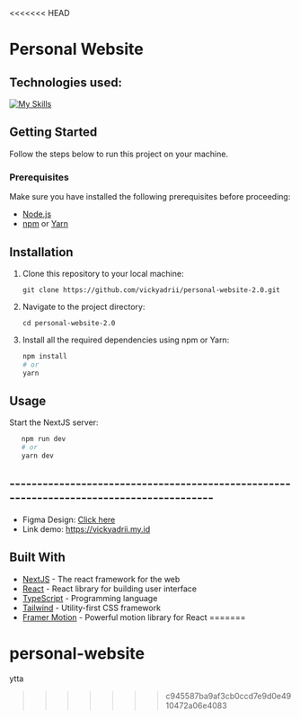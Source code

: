 <<<<<<< HEAD
# Personal Website

## Technologies used:

[![My Skills](https://skillicons.dev/icons?i=nextjs,react,ts,tailwind)](https://skillicons.dev)

## Getting Started

Follow the steps below to run this project on your machine.

### Prerequisites

Make sure you have installed the following prerequisites before proceeding:

- [Node.js](https://nodejs.org/)
- [npm](https://www.npmjs.com/) or [Yarn](https://yarnpkg.com/)

## Installation

1. Clone this repository to your local machine:

   `git clone https://github.com/vickyadrii/personal-website-2.0.git`

2. Navigate to the project directory:

   `cd personal-website-2.0`

3. Install all the required dependencies using npm or Yarn:
   ```bash
   npm install
   # or
   yarn
   ```

## Usage

Start the NextJS server:

```bash
   npm run dev
   # or
   yarn dev
```

## ----------------------------------------------------------------------------------------

- Figma Design: [Click here](https://www.figma.com/design/x1Xi3a4HqSwH5ASvyowM5v/Personal-Website-2.0)
- Link demo: https://vickyadrii.my.id

## Built With

- [NextJS](https://nextjs.org/) - The react framework for the web
- [React](https://react.dev/) - React library for building user interface
- [TypeScript](https://www.typescriptlang.org/) - Programming language
- [Tailwind](https://tailwindcss.com/) - Utility-first CSS framework
- [Framer Motion](https://www.framer.com/motion/) - Powerful motion library for React
=======
# personal-website
ytta
>>>>>>> c945587ba9af3cb0ccd7e9d0e4910472a06e4083
